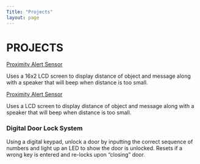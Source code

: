 ```yaml
---
Title: "Projects"
layout: page
---
```


<h1>PROJECTS</h1>


[Proximity Alert Sensor](ProximityAlert.md)

<p>Uses a 16x2 LCD screen to display distance of object and message along with a speaker that
will beep when distance is too small.<p>
  
[Proximity Alert Sensor](PingPong.md)

<p>Uses a LCD screen to display distance of object and message along with a speaker that will
beep when distance is too small. <p>
  
<h3>Digital Door Lock System</h3>

<p>Using a digital keypad, unlock a door by inputting the correct sequence of numbers and light
up an LED to show the door is unlocked. Resets if a wrong key is entered and re-locks upon “closing” door. 
<p>
  
